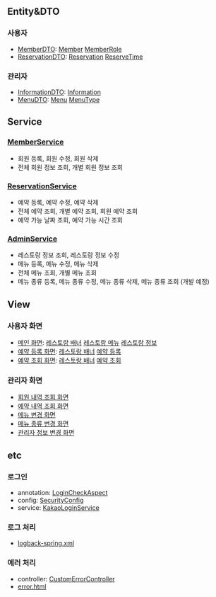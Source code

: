 <h2>Entity&DTO</h2>
<h3>사용자</h3>
<ul>
    <li>
        <a href="">MemberDTO</a>:
        <a href="">Member</a>
        <a href="">MemberRole</a>
    </li>
    <li>
        <a href="">ReservationDTO</a>:
        <a href="">Reservation</a>
        <a href="">ReserveTime</a>
    </li>
</ul>
<h3>관리자</h3>
<ul>
    <li>
        <a href="">InformationDTO</a>:
        <a href="">Information</a>
    </li>
    <li>
        <a href="">MenuDTO</a>:
        <a href="">Menu</a>
        <a href="">MenuType</a>
    </li>
</ul>

<h2>Service</h2>
<h3><a href="">MemberService</a></h3>
<ul>
    <li>회원 등록, 회원 수정, 회원 삭제</li>
    <li>전체 회원 정보 조회, 개별 회원 정보 조회</li>
</ul>
<h3><a href="">ReservationService</a></h3>
<ul>
    <li>예약 등록, 예약 수정, 예약 삭제</li>
    <li>전체 예약 조회, 개별 예약 조회, 회원 예약 조회</li>
    <li>예약 가능 날짜 조회, 예약 가능 시간 조회</li>
</ul>
<h3><a href="">AdminService</a></h3>
<ul>
    <li>레스토랑 정보 조회, 레스토랑 정보 수정</li>
    <li>메뉴 등록, 메뉴 수정, 메뉴 삭제</li>
    <li>전체 메뉴 조회, 개별 메뉴 조회</li>
    <li>메뉴 종류 등록, 메뉴 종류 수정, 메뉴 종류 삭제, 메뉴 종류 조회 (개발 예정)</li>
</ul>

<h2>View</h2>
<h3>사용자 화면</h3>
<ul>
    <li>
        <a href="">메인 화면</a>:
        <a href="">레스토랑 배너</a>
        <a href="">레스토랑 메뉴</a>
        <a href="">레스토랑 정보</a>
    </li>
    <li>
        <a href="">예약 등록 화면</a>:
        <a href="">레스토랑 배너</a>
        <a href="">예약 등록</a>
    </li>
    <li>
        <a href="">예약 조회 화면</a>:
        <a href="">레스토랑 배너</a>
        <a href="">예약 조회</a>
    </li>
</ul>


<h3>관리자 화면</h3>
<ul>
    <li><a href="">회원 내역 조회 화면</a></li>
    <li><a href="">예약 내역 조회 화면</a></li>
    <li><a href="">메뉴 변경 화면</a></li>
    <li><a href="">메뉴 종류 변경 화면</a></li>
    <li><a href="">관리자 정보 변경 화면</a></li>
</ul>

<h2>etc</h2>
    <h3>로그인</h3>
    <ul>
        <li>annotation: <a href="">LoginCheckAspect</a></li>
        <li>config: <a href="">SecurityConfig</a></li>
        <li>service: <a href="">KakaoLoginService</a></li>
    </ul>
    <h3>로그 처리</h3>
    <ul>
        <li><a href="">logback-spring.xml</a></li>
    </ul>
    <h3>에러 처리</h3>
    <ul>
        <li>controller: <a href="">CustomErrorController</a></li>
        <li><a href="">error.html</a></li>
    </ul>
        

